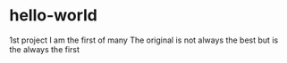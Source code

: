 # hello-world
1st project
I am the first of many
The original is not always the best but is the always the first
